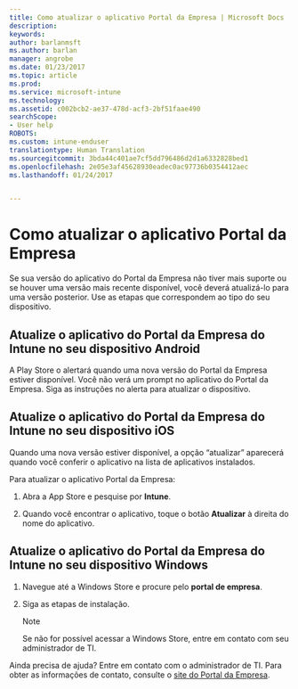 ```yaml
---
title: Como atualizar o aplicativo Portal da Empresa | Microsoft Docs
description: 
keywords: 
author: barlanmsft
ms.author: barlan
manager: angrobe
ms.date: 01/23/2017
ms.topic: article
ms.prod: 
ms.service: microsoft-intune
ms.technology: 
ms.assetid: c002bcb2-ae37-478d-acf3-2bf51faae490
searchScope:
- User help
ROBOTS: 
ms.custom: intune-enduser
translationtype: Human Translation
ms.sourcegitcommit: 3bda44c401ae7cf5dd796486d2d1a6332828bed1
ms.openlocfilehash: 2e05e3af45628930eadec0ac97736b0354412aec
ms.lasthandoff: 01/24/2017


---
```


# <a name="how-to-update-the-company-portal-app"></a>Como atualizar o aplicativo Portal da Empresa

Se sua versão do aplicativo do Portal da Empresa não tiver mais suporte ou se houver uma versão mais recente disponível, você deverá atualizá-lo para uma versão posterior. Use as etapas que correspondem ao tipo do seu dispositivo.

## <a name="update-the-intune-company-portal-app-on-your-android-device"></a>Atualize o aplicativo do Portal da Empresa do Intune no seu dispositivo Android

A Play Store o alertará quando uma nova versão do Portal da Empresa estiver disponível. Você não verá um prompt no aplicativo do Portal da Empresa. Siga as instruções no alerta para atualizar o dispositivo.

## <a name="update-the-intune-company-portal-app-on-your-ios-device"></a>Atualize o aplicativo do Portal da Empresa do Intune no seu dispositivo iOS

Quando uma nova versão estiver disponível, a opção “atualizar” aparecerá quando você conferir o aplicativo na lista de aplicativos instalados.  

Para atualizar o aplicativo Portal da Empresa:

1. Abra a App Store e pesquise por **Intune**.

2. Quando você encontrar o aplicativo, toque o botão **Atualizar** à direita do nome do aplicativo.

## <a name="update-the-intune-company-portal-app-on-your-windows-device"></a>Atualize o aplicativo do Portal da Empresa do Intune no seu dispositivo Windows

1.  Navegue até a Windows Store e procure pelo **portal de empresa**.

2.  Siga as etapas de instalação.

    > [!NOTE]
    > Se não for possível acessar a Windows Store, entre em contato com seu administrador de TI.


Ainda precisa de ajuda? Entre em contato com o administrador de TI. Para obter as informações de contato, consulte o [site do Portal da Empresa](http://portal.manage.microsoft.com).

